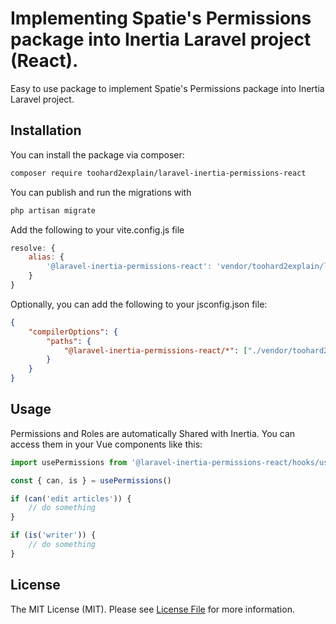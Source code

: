 # Implementing Spatie's Permissions package into Inertia Laravel project (React).

Easy to use package to implement Spatie's Permissions package into Inertia Laravel project.

## Installation

You can install the package via composer:

```bash
composer require toohard2explain/laravel-inertia-permissions-react
```

You can publish and run the migrations with

```bash
php artisan migrate
```

Add the following to your vite.config.js file

```js
resolve: {
    alias: {
        '@laravel-inertia-permissions-react': 'vendor/toohard2explain/laravel-inertia-permissions-react/resources/js'
    }
}
```

Optionally, you can add the following to your jsconfig.json file:
```json
{
    "compilerOptions": {
        "paths": {
            "@laravel-inertia-permissions-react/*": ["./vendor/toohard2explain/laravel-inertia-permissions-react/resources/js/*"]
        }
    }
}
```

[//]: # (Optionally, you can publish the views using)

[//]: # ()
[//]: # (```bash)

[//]: # (php artisan vendor:publish --tag=":package_slug-views")

[//]: # (```)

## Usage

Permissions and Roles are automatically Shared with Inertia.
You can access them in your Vue components like this:

```js
import usePermissions from '@laravel-inertia-permissions-react/hooks/usePermissions.js';

const { can, is } = usePermissions()

if (can('edit articles')) {
    // do something
}

if (is('writer')) {
    // do something
}
```


## License

The MIT License (MIT). Please see [License File](LICENSE.md) for more information.
